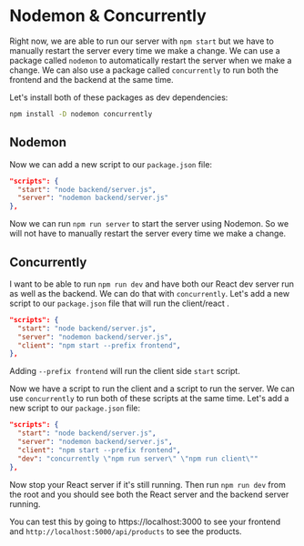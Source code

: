 # Nodemon & Concurrently

Right now, we are able to run our server with `npm start` but we have to manually restart the server every time we make a change. We can use a package called `nodemon` to automatically restart the server when we make a change. We can also use a package called `concurrently` to run both the frontend and the backend at the same time.

Let's install both of these packages as dev dependencies:

```bash
npm install -D nodemon concurrently
```

## Nodemon

Now we can add a new script to our `package.json` file:

```json
"scripts": {
  "start": "node backend/server.js",
  "server": "nodemon backend/server.js"
},
```

Now we can run `npm run server` to start the server using Nodemon. So we will not have to manually restart the server every time we make a change.

## Concurrently

I want to be able to run `npm run dev` and have both our React dev server run as well as the backend. We can do that with `concurrently`. Let's add a new script to our `package.json` file that will run the client/react .

```json
"scripts": {
  "start": "node backend/server.js",
  "server": "nodemon backend/server.js",
  "client": "npm start --prefix frontend",
},
```

Adding `--prefix frontend` will run the client side `start` script.

Now we have a script to run the client and a script to run the server. We can use `concurrently` to run both of these scripts at the same time. Let's add a new script to our `package.json` file:

```json
"scripts": {
  "start": "node backend/server.js",
  "server": "nodemon backend/server.js",
  "client": "npm start --prefix frontend",
  "dev": "concurrently \"npm run server\" \"npm run client\""
},
```

Now stop your React server if it's still running. Then run `npm run dev` from the root and you should see both the React server and the backend server running.

You can test this by going to https://localhost:3000 to see your frontend and `http://localhost:5000/api/products` to see the products.
